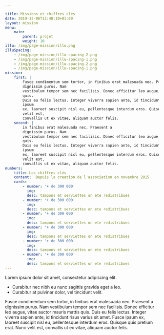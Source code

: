 ```yaml
---

title: Missions et chiffres clés
date: 2019-12-06T13:48:10+01:00
layout: mission
menu: 
    main:
        parent: projet
        weight: 10
illu: /img/page-mission/illu.png
illuSpacing: 
    - /img/page-mission/illu-spacing-2.png
    - /img/page-mission/illu-spacing-1.png
    - /img/page-mission/illu-spacing-2.png
    - /img/page-mission/illu-spacing-1.png
mission: 
    first: |
        Fusce condimentum sem tortor, in finibus erat malesuada nec. Praesent a
        dignissim purus. Nam
        vestibulum tempor sem nec facilisis. Donec efficitur leo augue, vitae auctor mauris mattis
        quis.
        Duis eu felis lectus. Integer viverra sapien ante, id tincidunt risus varius sit amet. Fusce
        ipsum
        ex, laoreet suscipit nisl eu, pellentesque interdum eros. Quisque quis pretium erat. Nunc
        velit est,
        convallis ut ex vitae, aliquam auctor felis.
    second: |
        in finibus erat malesuada nec. Praesent a
        dignissim purus. Nam
        vestibulum tempor sem nec facilisis. Donec efficitur leo augue, vitae auctor mauris mattis
        quis.
        Duis eu felis lectus. Integer viverra sapien ante, id tincidunt risus varius sit amet. Fusce
        ipsum
        ex, laoreet suscipit nisl eu, pellentesque interdum eros. Quisque quis pretium erat. Nunc
        velit est,
        convallis ut ex vitae, aliquam auctor felis.
numbers: 
    title: Les chiffres clés
    content:  Depuis la creation de l'association en novembre 2015
    cards:
        - number: '+ de 300 000'
          img: 
          desc: tampons et serviettes on ete redistribues
        - number: '+ de 300 000'
          img: 
          desc: tampons et serviettes on ete redistribues
        - number: '+ de 300 000'
          img: 
          desc: tampons et serviettes on ete redistribues
        - number: '+ de 300 000'
          img: 
          desc: tampons et serviettes on ete redistribues
        - number: '+ de 300 000'
          img: 
          desc: tampons et serviettes on ete redistribues
        - number: '+ de 300 000'
          img: 
          desc: tampons et serviettes on ete redistribues
---
```



Lorem ipsum dolor sit amet, consectetur adipiscing elit. 

- Curabitur nec nibh eu nunc sagittis gravida eget a leo. 
- Curabitur at pulvinar dolor, vel tincidunt velit. 

Fusce condimentum sem tortor, in finibus erat malesuada nec. Praesent a dignissim purus. Nam vestibulum tempor sem nec facilisis. Donec efficitur leo augue, vitae auctor mauris mattis quis. Duis eu felis lectus. Integer viverra sapien ante, id tincidunt risus varius sit amet. Fusce ipsum ex, laoreet suscipit nisl eu, pellentesque interdum eros. Quisque quis pretium erat. Nunc velit est, convallis ut ex vitae, aliquam auctor felis.
